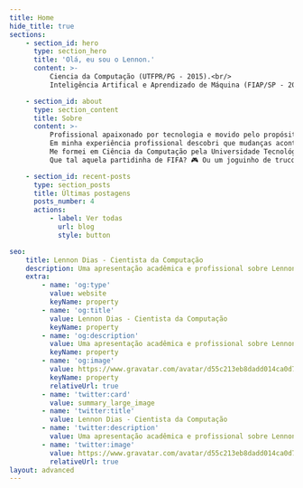 ```yaml
---
title: Home
hide_title: true
sections:
    - section_id: hero
      type: section_hero
      title: 'Olá, eu sou o Lennon.'
      content: >-
          Ciencia da Computação (UTFPR/PG - 2015).<br/>
          Inteligência Artifical e Aprendizado de Máquina (FIAP/SP - 2020).

    - section_id: about
      type: section_content
      title: Sobre
      content: >-
          Profissional apaixonado por tecnologia e movido pelo propósito de impactar a vida das pessoas, criando ferramentas para que elas possam fazer melhor as suas atividades.<br/><br/>
          Em minha experiência profissional descobri que mudanças acontecem e que tecnologias evoluem, com isso me tornei um profissional resiliente e flexível. Com essas mudanças é necessário o aprendizado e, para isso, conto com o autodidatismo e a organização. Passar por mudanças sempre é difícil, porém sozinho se torna ainda mais, por isso sempre prezo pela colaboração e o trabalho em equipe, afinal, <i>"juntos somos mais fortes"</i>.<br/><br/>
          Me formei em Ciência da Computação pela Universidade Tecnológica Federal do Paraná (UTFPR - 2015) e me especializei em Inteligência Artificial e Aprendizado de Máquina (Machine Learning) pela FIAP (2020), além de estar sempre me atualizando com cursos, palestras e artigos.<br/><br/>
          Que tal aquela partidinha de FIFA? 🎮 Ou um joguinho de truco? 🃏 Vamos conversar! 💬

    - section_id: recent-posts
      type: section_posts
      title: Últimas postagens
      posts_number: 4
      actions:
          - label: Ver todas
            url: blog
            style: button

seo:
    title: Lennon Dias - Cientista da Computação
    description: Uma apresentação acadêmica e profissional sobre Lennon Dias, cientista da computação e desenvolvedor de sistemas.
    extra:
        - name: 'og:type'
          value: website
          keyName: property
        - name: 'og:title'
          value: Lennon Dias - Cientista da Computação
          keyName: property
        - name: 'og:description'
          value: Uma apresentação acadêmica e profissional sobre Lennon Dias, cientista da computação e desenvolvedor de sistemas.
          keyName: property
        - name: 'og:image'
          value: https://www.gravatar.com/avatar/d55c213eb8dadd014ca0d7085f0d7b4a?s=250&d=404
          keyName: property
          relativeUrl: true
        - name: 'twitter:card'
          value: summary_large_image
        - name: 'twitter:title'
          value: Lennon Dias - Cientista da Computação
        - name: 'twitter:description'
          value: Uma apresentação acadêmica e profissional sobre Lennon Dias, cientista da computação e desenvolvedor de sistemas.
        - name: 'twitter:image'
          value: https://www.gravatar.com/avatar/d55c213eb8dadd014ca0d7085f0d7b4a?s=250&d=404
          relativeUrl: true
layout: advanced
---
```

